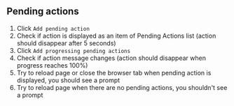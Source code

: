 ## Pending actions

1. Click `Add pending action`
2. Check if action is displayed as an item of Pending Actions list (action should disappear after 5 seconds)
3. Click `Add progressing pending actions`
4. Check if action message changes (action should disappear when progress reaches 100%)
5. Try to reload page or close the browser tab when pending action is displayed, you should see a prompt
6. Try to reload page when there are no pending actions, you shouldn't see a prompt
